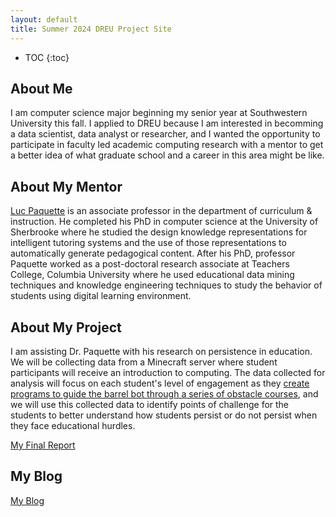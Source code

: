 ```yaml
---
layout: default
title: Summer 2024 DREU Project Site
---
```


* TOC
{:toc}

## About Me

I am computer science major beginning my senior year at Southwestern University this fall. I applied to DREU because I am interested in becomming a data scientist, data analyst or researcher, and I wanted the opportunity to participate in faculty led academic computing research with a mentor to get a better idea of what graduate school and a career in this area might be like. 

## About My Mentor

[Luc Paquette](https://education.illinois.edu/profile/luc-paquette) is an associate professor in the department of curriculum & instruction. He completed his PhD in computer science at the University of Sherbrooke where he studied the design knowledge representations for intelligent tutoring systems and the use of those representations to automatically generate pedagogical content. After his PhD, professor Paquette worked as a post-doctoral research associate at Teachers College, Columbia University where he used educational data mining techniques and knowledge engineering techniques to study the behavior of students using digital learning environment.

## About My Project

I am assisting Dr. Paquette with his research on persistence in education. We will be collecting data from a Minecraft server where student participants will receive an introduction to computing. The data collected for analysis will focus on each student's level of engagement as they [create programs to guide the barrel bot through a series of obstacle courses](https://youtu.be/7PEeWMxOHKM?si=4hsWnwkE4zKcu_JX), and we will use this collected data to identify points of challenge for the students to better understand how students persist or do not persist when they face educational hurdles.

[My Final Report](files/finalreport.pdf)

## My Blog

[My Blog](blog.html)
